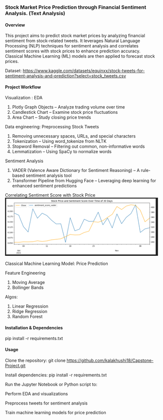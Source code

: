 ### Stock Market Price Prediction through Financial Sentiment Analysis. (Text Analysis)

#### Overview

This project aims to predict stock market prices by analyzing financial sentiment from stock-related tweets. It leverages Natural Language Processing (NLP) techniques for sentiment analysis and correlates sentiment scores with stock prices to enhance prediction accuracy. Classical Machine Learning (ML) models are then applied to forecast stock prices.


Dataset: https://www.kaggle.com/datasets/equinxx/stock-tweets-for-sentiment-analysis-and-prediction?select=stock_tweets.csv

#### Project Workflow

Visualization : EDA
1. Plotly Graph Objects – Analyze trading volume over time
2. Candlestick Chart – Examine stock price fluctuations
3. Area Chart – Study closing price trends

Data engineering: Preprocessing Stock Tweets
1. Removing unnecessary spaces, URLs, and special characters
2. Tokenization – Using word_tokenize from NLTK
3. Stopword Removal – Filtering out common, non-informative words
4. Lemmatization – Using SpaCy to normalize words

Sentiment Analysis
1. VADER (Valence Aware Dictionary for Sentiment Reasoning) – A rule-based sentiment analysis tool
2. Transformer Pipeline from Hugging Face – Leveraging deep learning for enhanced sentiment predictions


Correlating Sentiment Score with Stock Price
![alt text](image.png)

Classical Machine Learning Model: Price Prediction 

Feature Engineering
1. Moving Average
2. Bollinger Bands

Algos: 
1. Linear Regression
2. Ridge Regression
3. Random Forest 

#### Installation & Dependencies

pip install -r requirements.txt

#### Usage

Clone the repository:
git clone https://github.com/kalakhushi18/Capstone-Project.git

Install dependencies:
pip install -r requirements.txt

Run the Jupyter Notebook or Python script to:

Perform EDA and visualizations

Preprocess tweets for sentiment analysis

Train machine learning models for price prediction

